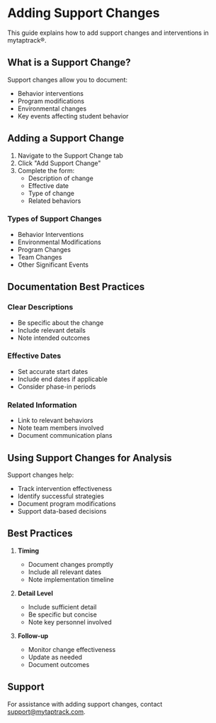 # Adding Support Changes

This guide explains how to add support changes and interventions in mytaptrack®.

## What is a Support Change?

Support changes allow you to document:
- Behavior interventions
- Program modifications
- Environmental changes
- Key events affecting student behavior

## Adding a Support Change

1. Navigate to the Support Change tab
2. Click "Add Support Change"
3. Complete the form:
   - Description of change
   - Effective date
   - Type of change
   - Related behaviors

### Types of Support Changes

- Behavior Interventions
- Environmental Modifications
- Program Changes
- Team Changes
- Other Significant Events

## Documentation Best Practices

### Clear Descriptions
- Be specific about the change
- Include relevant details
- Note intended outcomes

### Effective Dates
- Set accurate start dates
- Include end dates if applicable
- Consider phase-in periods

### Related Information
- Link to relevant behaviors
- Note team members involved
- Document communication plans

## Using Support Changes for Analysis

Support changes help:
- Track intervention effectiveness
- Identify successful strategies
- Document program modifications
- Support data-based decisions

## Best Practices

1. **Timing**
   - Document changes promptly
   - Include all relevant dates
   - Note implementation timeline

2. **Detail Level**
   - Include sufficient detail
   - Be specific but concise
   - Note key personnel involved

3. **Follow-up**
   - Monitor change effectiveness
   - Update as needed
   - Document outcomes

## Support

For assistance with adding support changes, contact support@mytaptrack.com.